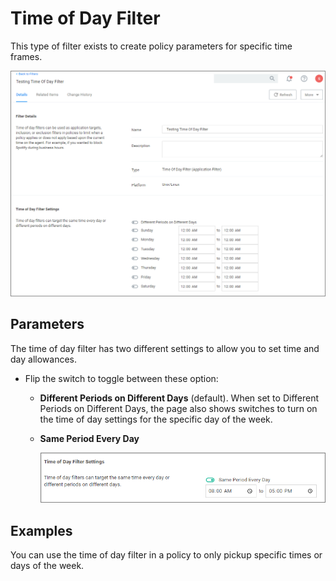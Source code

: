 [title]: # (Time of Day)
[tags]: # (filter types)
[priority]: # (2)
# Time of Day Filter

This type of filter exists to create policy parameters for specific time frames.

![Time of Day Filter](images/time-of-day-filter.png "Time of Day Filter")

## Parameters

The time of day filter has two different settings to allow you to set time and day allowances.

* Flip the switch to toggle between these option:

  * __Different Periods on Different Days__ (default). When set to Different Periods on Different Days, the page also shows switches to turn on the time of day settings for the specific day of the week.
  * __Same Period Every Day__

    ![Time of Day Filter](images/time-of-day-filter-1.png "Time of Day Filter set to Same Period Every Day")

## Examples

You can use the time of day filter in a policy to only pickup specific times or days of the week.
